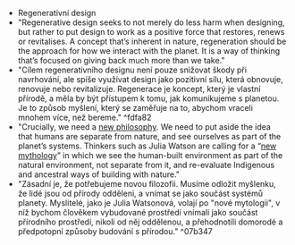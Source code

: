 - Regenerativní design
- "Regenerative design seeks to not merely do less harm when designing, but rather to put design to work as a positive force that restores, renews or revitalises. A concept that’s inherent in nature, regeneration should be the approach for how we interact with the planet. It is a way of thinking that’s focused on giving back much more than we take."
- "Cílem regenerativního designu není pouze snižovat škody při navrhování, ale spíše využívat design jako pozitivní sílu, která obnovuje, renovuje nebo revitalizuje. Regenerace je koncept, který je vlastní přírodě, a měla by být přístupem k tomu, jak komunikujeme s planetou. Je to způsob myšlení, který se zaměřuje na to, abychom vraceli mnohem více, než bereme." ^fdfa82
- "Crucially, we need a [new philosophy](https://www.ribaj.com/intelligence/climate-change-emergency-regenerative-design-michael-pawlyn). We need to put aside the idea that humans are separate from nature, and see ourselves as part of the planet’s systems. Thinkers such as Julia Watson are calling for a “[new mythology](https://nextnature.net/magazine/visual/2021/a-new-mythology-of-technology)” in which we see the human-built environment as part of the natural environment, not separate from it, and re-evaluate Indigenous and ancestral ways of building with nature."
- "Zásadní je, že potřebujeme novou filozofii. Musíme odložit myšlenku, že lidé jsou od přírody odděleni, a vnímat se jako součást systémů planety. Myslitelé, jako je Julia Watsonová, volají po "nové mytologii", v níž bychom člověkem vybudované prostředí vnímali jako součást přírodního prostředí, nikoli od něj oddělenou, a přehodnotili domorodé a předpotopní způsoby budování s přírodou." ^07b347